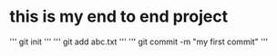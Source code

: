 # this is my end to end project
'''
git init 
'''
'''
git add abc.txt
'''
'''
git commit -m "my first commit"
'''